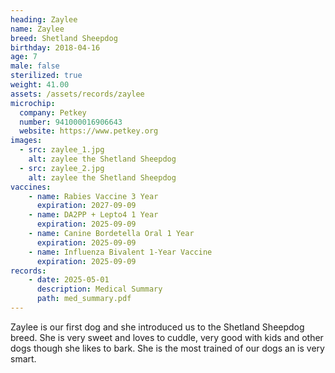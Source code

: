 ```yaml
---
heading: Zaylee
name: Zaylee
breed: Shetland Sheepdog
birthday: 2018-04-16
age: 7
male: false
sterilized: true
weight: 41.00
assets: /assets/records/zaylee
microchip:
  company: Petkey
  number: 941000016906643
  website: https://www.petkey.org
images:
  - src: zaylee_1.jpg
    alt: zaylee the Shetland Sheepdog
  - src: zaylee_2.jpg
    alt: zaylee the Shetland Sheepdog
vaccines:
    - name: Rabies Vaccine 3 Year
      expiration: 2027-09-09
    - name: DA2PP + Lepto4 1 Year
      expiration: 2025-09-09
    - name: Canine Bordetella Oral 1 Year
      expiration: 2025-09-09
    - name: Influenza Bivalent 1-Year Vaccine
      expiration: 2025-09-09
records:
    - date: 2025-05-01
      description: Medical Summary
      path: med_summary.pdf
---
```

Zaylee is our first dog and she introduced us to the Shetland Sheepdog breed.
She is very sweet and loves to cuddle, very good with kids and other dogs though she likes to bark.
She is the most trained of our dogs an is very smart.